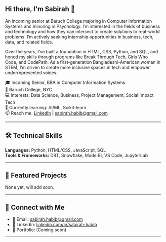 ## Hi there, I'm Sabirah 👋

An incoming senior at Baruch College majoring in Computer Information Systems and minoring in Psychology. I’m interested in the fields of business and technology and how they can intersect to create solutions to real-world problems. I’m actively seeking internship opportunities in business, tech, data, and related fields. 

Over the years, I’ve built a foundation in HTML, CSS, Python, and SQL, and honed my skills through programs like Break Through Tech, Girls Who Code, and CodePath. As a first-generation Bangladeshi-American woman in STEM, I’m driven to create more inclusive spaces in tech and empower underrepresented voices.


🎓 Incoming Senior, BBA in Computer Information Systems  
📍 Baruch College, NYC  
💻 Interests: Data Science, Business, Project Management, Social Impact Tech  
🌱 Currently learning: AI/ML, Scikit-learn  
📫 Reach me: [LinkedIn](https://www.linkedin.com/in/sabirah-habib) | sabirah.habib@gmail.com

---

## 🛠️ Technical Skills

**Languages:** Python, HTML/CSS, JavaScript, SQL   
**Tools & Frameworks:** DBT, Snowflake, Mode BI, VS Code, JupyterLab  

---


## 📂 Featured Projects

None yet, will add soon.

---

## 🤝 Connect with Me

- 📧 Email: sabirah.habib@gmail.com  
- 💼 LinkedIn: [linkedin.com/in/sabirah-habib](https://www.linkedin.com/in/sabirah-habib)  
- 📁 Portfolio: (Coming soon)

---

<!--
[!NOTE] Tip: You can customize your GitHub stats cards by replacing `your-username` with your actual GitHub handle.
-->


